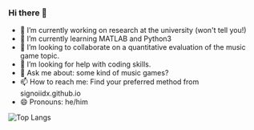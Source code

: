 ### Hi there 👋

- 🔭 I’m currently working on research at the university (won't tell you!)
- 🌱 I’m currently learning MATLAB and Python3
- 👯 I’m looking to collaborate on a quantitative evaluation of the music game topic.
- 🤔 I’m looking for help with coding skills.
- 💬 Ask me about: some kind of music games?
- 📫 How to reach me: Find your preferred method from signoiidx.github.io
- 😄 Pronouns: he/him

<!-- ![signoiidx's github stats](https://github-readme-stats.vercel.app/api?username=signoiidx&theme=monokai&show_icons=true) -->

![Top Langs](https://github-readme-stats.vercel.app/api/top-langs/?username=signoiidx&theme=monokai)
